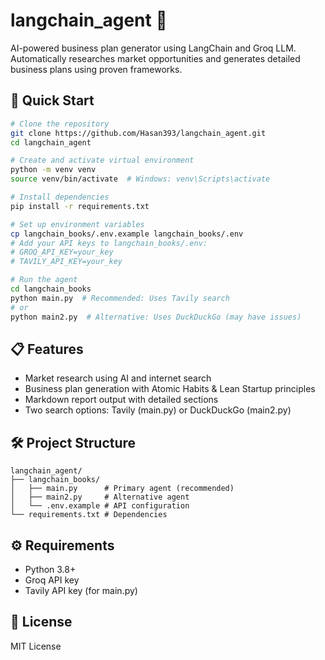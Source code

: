 # langchain_agent 🤖

AI-powered business plan generator using LangChain and Groq LLM. Automatically researches market opportunities and generates detailed business plans using proven frameworks.

## 🚀 Quick Start

```bash
# Clone the repository
git clone https://github.com/Hasan393/langchain_agent.git
cd langchain_agent

# Create and activate virtual environment
python -m venv venv
source venv/bin/activate  # Windows: venv\Scripts\activate

# Install dependencies
pip install -r requirements.txt

# Set up environment variables
cp langchain_books/.env.example langchain_books/.env
# Add your API keys to langchain_books/.env:
# GROQ_API_KEY=your_key
# TAVILY_API_KEY=your_key

# Run the agent
cd langchain_books
python main.py  # Recommended: Uses Tavily search
# or
python main2.py  # Alternative: Uses DuckDuckGo (may have issues)
```

## 📋 Features

- Market research using AI and internet search
- Business plan generation with Atomic Habits & Lean Startup principles
- Markdown report output with detailed sections
- Two search options: Tavily (main.py) or DuckDuckGo (main2.py)

## 🛠️ Project Structure

```
langchain_agent/
├── langchain_books/
│   ├── main.py      # Primary agent (recommended)
│   ├── main2.py     # Alternative agent
│   └── .env.example # API configuration
└── requirements.txt # Dependencies
```

## ⚙️ Requirements

- Python 3.8+
- Groq API key
- Tavily API key (for main.py)

## 📝 License

MIT License